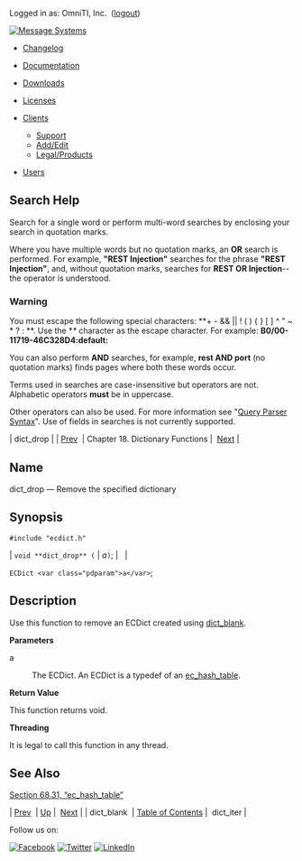 Logged in as: OmniTI, Inc.  ([logout](https://support.messagesystems.com/logout.php))

[![Message Systems](https://support.messagesystems.com/images/ms-white205.png)](https://support.messagesystems.com/start.php) 

*   [Changelog](https://support.messagesystems.com/start.php?show=changelog)
*   [Documentation](https://support.messagesystems.com/docs/)
*   [Downloads](https://support.messagesystems.com/start.php)

*   [Licenses](https://support.messagesystems.com/license_summary.php)
*   <a href="">Clients</a>
    *   [Support](https://support.messagesystems.com/cs.php)
    *   [Add/Edit](https://support.messagesystems.com/edit_client.php)
    *   [Legal/Products](https://support.messagesystems.com/edit_products.php)
*   [Users](https://support.messagesystems.com/edit_customer.php)

## Search Help

Search for a single word or perform multi-word searches by enclosing your search in quotation marks.

Where you have multiple words but no quotation marks, an **OR** search is performed. For example, **"REST Injection"** searches for the phrase **"REST Injection"**, and, without quotation marks, searches for **REST OR Injection**--the operator is understood.

### Warning

You must escape the following special characters: **+ - && || ! ( ) { } [ ] ^ " ~ * ? : \**. Use the **\** character as the escape character. For example: **B0/00-11719-46C328D4\:default\:**

You can also perform **AND** searches, for example, **rest AND port** (no quotation marks) finds pages where both these words occur.

Terms used in searches are case-insensitive but operators are not. Alphabetic operators **must** be in uppercase.

Other operators can also be used. For more information see "[Query Parser Syntax](https://lucene.apache.org/core/old_versioned_docs/versions/3_0_0/queryparsersyntax.html)". Use of fields in searches is not currently supported.

| dict_drop |
| [Prev](apis.dict_blank.php)  | Chapter 18. Dictionary Functions |  [Next](apis.dict_iter.php) |

<a name="apis.dict_drop"></a>
## Name

dict_drop — Remove the specified dictionary

## Synopsis

`#include "ecdict.h"`

| `void **dict_drop** (` | <var class="pdparam">a</var>`)`; |   |

`ECDict <var class="pdparam">a</var>`;<a name="idp22464224"></a>
## Description

Use this function to remove an ECDict created using [dict_blank](apis.dict_blank.php "dict_blank").

**Parameters**

<dl class="variablelist">

<dt>a</dt>

<dd>

The ECDict. An ECDict is a typedef of an [ec_hash_table](structs.ec_hash_table.php "68.31. ec_hash_table").

</dd>

</dl>

**Return Value**

This function returns void.

**Threading**

It is legal to call this function in any thread.

<a name="idp22471648"></a>
## See Also

[Section 68.31, “ec_hash_table”](structs.ec_hash_table.php "68.31. ec_hash_table")

| [Prev](apis.dict_blank.php)  | [Up](dict.php) |  [Next](apis.dict_iter.php) |
| dict_blank  | [Table of Contents](index.php) |  dict_iter |

Follow us on:

[![Facebook](https://support.messagesystems.com/images/icon-facebook.png)](http://www.facebook.com/messagesystems) [![Twitter](https://support.messagesystems.com/images/icon-twitter.png)](http://twitter.com/#!/MessageSystems) [![LinkedIn](https://support.messagesystems.com/images/icon-linkedin.png)](http://www.linkedin.com/company/message-systems)